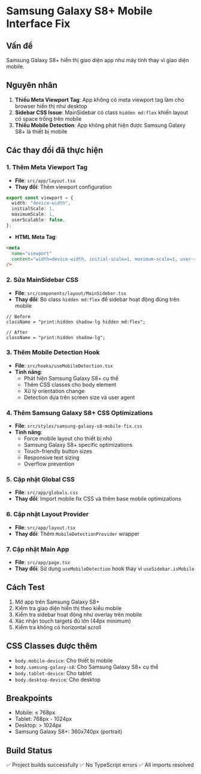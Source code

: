 # Samsung Galaxy S8+ Mobile Interface Fix

## Vấn đề

Samsung Galaxy S8+ hiển thị giao diện app như máy tính thay vì giao diện mobile.

## Nguyên nhân

1. **Thiếu Meta Viewport Tag**: App không có meta viewport tag làm cho browser hiển thị như desktop
2. **Sidebar CSS Issue**: MainSidebar có class `hidden md:flex` khiến layout có space trống trên mobile
3. **Thiếu Mobile Detection**: App không phát hiện được Samsung Galaxy S8+ là thiết bị mobile

## Các thay đổi đã thực hiện

### 1. Thêm Meta Viewport Tag

- **File**: `src/app/layout.tsx`
- **Thay đổi**: Thêm viewport configuration

```typescript
export const viewport = {
  width: "device-width",
  initialScale: 1,
  maximumScale: 1,
  userScalable: false,
};
```

- **HTML Meta Tag**:

```html
<meta
  name="viewport"
  content="width=device-width, initial-scale=1, maximum-scale=1, user-scalable=no"
/>
```

### 2. Sửa MainSidebar CSS

- **File**: `src/components/layout/MainSidebar.tsx`
- **Thay đổi**: Bỏ class `hidden md:flex` để sidebar hoạt động đúng trên mobile

```tsx
// Before
className = "print:hidden shadow-lg hidden md:flex";

// After
className = "print:hidden shadow-lg";
```

### 3. Thêm Mobile Detection Hook

- **File**: `src/hooks/useMobileDetection.tsx`
- **Tính năng**:
  - Phát hiện Samsung Galaxy S8+ cụ thể
  - Thêm CSS classes cho body element
  - Xử lý orientation change
  - Detection dựa trên screen size và user agent

### 4. Thêm Samsung Galaxy S8+ CSS Optimizations

- **File**: `src/styles/samsung-galaxy-s8-mobile-fix.css`
- **Tính năng**:
  - Force mobile layout cho thiết bị nhỏ
  - Samsung Galaxy S8+ specific optimizations
  - Touch-friendly button sizes
  - Responsive text sizing
  - Overflow prevention

### 5. Cập nhật Global CSS

- **File**: `src/app/globals.css`
- **Thay đổi**: Import mobile fix CSS và thêm base mobile optimizations

### 6. Cập nhật Layout Provider

- **File**: `src/app/layout.tsx`
- **Thay đổi**: Thêm `MobileDetectionProvider` wrapper

### 7. Cập nhật Main App

- **File**: `src/app/page.tsx`
- **Thay đổi**: Sử dụng `useMobileDetection` hook thay vì `useSidebar.isMobile`

## Cách Test

1. Mở app trên Samsung Galaxy S8+
2. Kiểm tra giao diện hiển thị theo kiểu mobile
3. Kiểm tra sidebar hoạt động như overlay trên mobile
4. Xác nhận touch targets đủ lớn (44px minimum)
5. Kiểm tra không có horizontal scroll

## CSS Classes được thêm

- `body.mobile-device`: Cho thiết bị mobile
- `body.samsung-galaxy-s8`: Cho Samsung Galaxy S8+ cụ thể
- `body.tablet-device`: Cho tablet
- `body.desktop-device`: Cho desktop

## Breakpoints

- Mobile: ≤ 768px
- Tablet: 768px - 1024px
- Desktop: > 1024px
- Samsung Galaxy S8+: 360x740px (portrait)

## Build Status

✅ Project builds successfully
✅ No TypeScript errors
✅ All imports resolved
